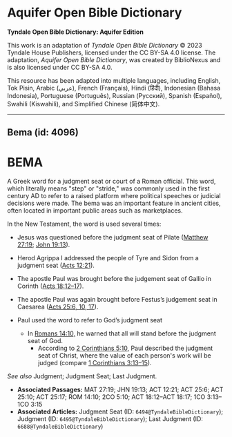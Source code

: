 # Aquifer Open Bible Dictionary

**Tyndale Open Bible Dictionary: Aquifer Edition**

This work is an adaptation of *Tyndale Open Bible Dictionary* © 2023 Tyndale House Publishers, licensed under the CC BY\-SA 4\.0 license. The adaptation, *Aquifer Open Bible Dictionary*, was created by BiblioNexus and is also licensed under CC BY\-SA 4\.0\.

This resource has been adapted into multiple languages, including English, Tok Pisin, Arabic (عربي), French (Français), Hindi (हिंदी), Indonesian (Bahasa Indonesia), Portuguese (Português), Russian (Русский), Spanish (Español), Swahili (Kiswahili), and Simplified Chinese (简体中文).



--------------------------------

## Bema (id: 4096)

BEMA
====

A Greek word for a judgment seat or court of a Roman official. This word, which literally means "step" or "stride," was commonly used in the first century AD to refer to a raised platform where political speeches or judicial decisions were made. The bema was an important feature in ancient cities, often located in important public areas such as marketplaces.

In the New Testament, the word is used several times:

* Jesus was questioned before the judgment seat of Pilate ([Matthew 27:19](https://ref.ly/Matt27:19); [John 19:13](https://ref.ly/John19:13)).
* Herod Agrippa I addressed the people of Tyre and Sidon from a judgment seat ([Acts 12:21](https://ref.ly/Acts12:21)).
* The apostle Paul was brought before the judgement seat of Gallio in Corinth ([Acts 18:12](https://ref.ly/Acts18:12-Acts18:17)[–](https://ref.ly/Acts18:12-Acts18:17)[17](https://ref.ly/Acts18:12-Acts18:17)).
* The apostle Paul was again brought before Festus’s judgement seat in Caesarea ([Acts 25:6, 10, 17](https://ref.ly/Acts25:6,Acts25:10,Acts25:17)).
* Paul used the word to refer to God’s judgment seat

    + In [Romans 14:10,](https://ref.ly/Rom14:10) he warned that all will stand before the judgment seat of God.
        + According to [2 Corinthians 5:10](https://ref.ly/2Cor5:10), Paul described the judgment seat of Christ, where the value of each person's work will be judged (compare [1 Corinthians 3:13](https://ref.ly/1Cor3:13-1Cor3:15)[–](https://ref.ly/1Cor3:13-1Cor3:15)[15](https://ref.ly/1Cor3:13-1Cor3:15)).

*See also* Judgment; Judgment Seat; Last Judgment.

* **Associated Passages:** MAT 27:19; JHN 19:13; ACT 12:21; ACT 25:6; ACT 25:10; ACT 25:17; ROM 14:10; 2CO 5:10; ACT 18:12–ACT 18:17; 1CO 3:13–1CO 3:15
* **Associated Articles:** Judgment Seat (ID: `6494@TyndaleBibleDictionary`); Judgment (ID: `6495@TyndaleBibleDictionary`); Last Judgment (ID: `6688@TyndaleBibleDictionary`)

